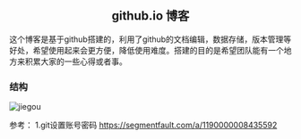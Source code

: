 <h2 align="center">github.io 博客</h2>
这个博客是基于github搭建的，利用了github的文档编辑，数据存储，版本管理等好处，希望使用起来会更方便，降低使用难度。搭建的目的是希望团队能有一个地方来积累大家的一些心得或者事。

### 结构
<img src="https://aispeechfe.github.io/imgs/gitflow-model.src 2.001.jpeg" alt="jiegou">






















参考：
1.git设置账号密码
https://segmentfault.com/a/1190000008435592
